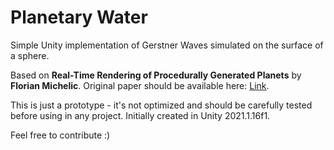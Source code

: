 # Planetary Water
Simple Unity implementation of Gerstner Waves simulated on the surface of a sphere.

Based on **Real-Time Rendering of Procedurally Generated Planets** by **Florian Michelic**.
Original paper should be available here: [Link](https://cescg.org/wp-content/uploads/2018/04/Michelic-Real-Time-Rendering-of-Procedurally-Generated-Planets-2.pdf).

This is just a prototype - it's not optimized and should be carefully tested before using in any project.
Initially created in Unity 2021.1.16f1.

Feel free to contribute :)
